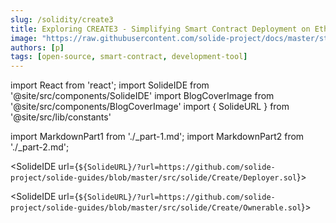 ```yaml
---
slug: /solidity/create3
title: Exploring CREATE3 - Simplifying Smart Contract Deployment on Ethereum
image: "https://raw.githubusercontent.com/solide-project/docs/master/static/img/blog/solidity-create3.png"
authors: [p]
tags: [open-source, smart-contract, development-tool]
---
```


import React from 'react';
import SolideIDE from '@site/src/components/SolideIDE'
import BlogCoverImage from '@site/src/components/BlogCoverImage'
import { SolideURL } from '@site/src/lib/constants'

import MarkdownPart1 from './_part-1.md';
import MarkdownPart2 from './_part-2.md';

<BlogCoverImage 
  src="https://raw.githubusercontent.com/solide-project/docs/master/static/img/blog/solidity-create3.png" />
<SolideIDE 
  url={`${SolideURL}/?url=https://github.com/solide-project/solide-guides/blob/master/src/solide/Create/Deployer.sol`}>
</SolideIDE>
<MarkdownPart1 />

<SolideIDE 
  url={`${SolideURL}/?url=https://github.com/solide-project/solide-guides/blob/master/src/solide/Create/Ownerable.sol`}>
</SolideIDE>
<MarkdownPart2 />